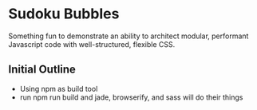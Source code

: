 # Sudoku Bubbles

Something fun to demonstrate an ability to architect modular, performant Javascript code with well-structured, flexible CSS.


## Initial Outline
  * Using npm as build tool
  * run npm run build and jade, browserify, and sass will do their things

